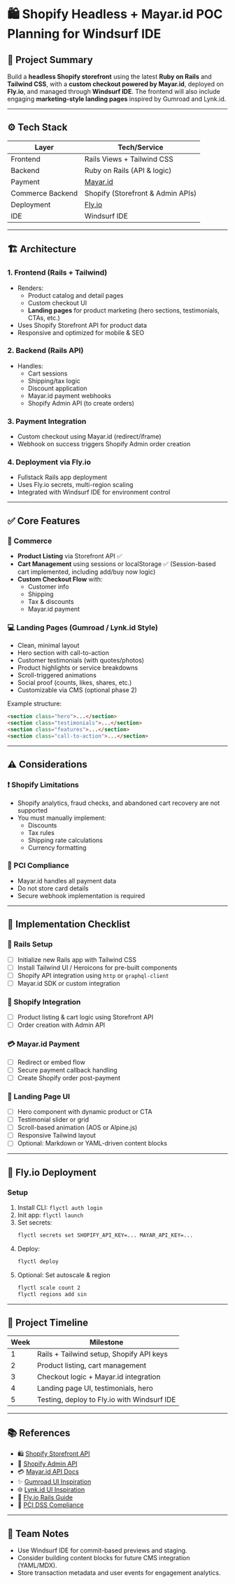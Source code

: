 # 🛍️ Shopify Headless + Mayar.id POC Planning for Windsurf IDE

## 📌 Project Summary
Build a **headless Shopify storefront** using the latest **Ruby on Rails** and **Tailwind CSS**, with a **custom checkout powered by Mayar.id**, deployed on **Fly.io**, and managed through **Windsurf IDE**. The frontend will also include engaging **marketing-style landing pages** inspired by Gumroad and Lynk.id.

---

## ⚙️ Tech Stack

| Layer           | Tech/Service              |
|-----------------|---------------------------|
| Frontend        | Rails Views + Tailwind CSS |
| Backend         | Ruby on Rails (API & logic) |
| Payment         | [Mayar.id](https://docs.mayar.id) |
| Commerce Backend| Shopify (Storefront & Admin APIs) |
| Deployment      | [Fly.io](https://fly.io/) |
| IDE             | Windsurf IDE              |

---

## 🏗️ Architecture

### 1. Frontend (Rails + Tailwind)
- Renders:
  - Product catalog and detail pages
  - Custom checkout UI
  - **Landing pages** for product marketing (hero sections, testimonials, CTAs, etc.)
- Uses Shopify Storefront API for product data
- Responsive and optimized for mobile & SEO

### 2. Backend (Rails API)
- Handles:
  - Cart sessions
  - Shipping/tax logic
  - Discount application
  - Mayar.id payment webhooks
  - Shopify Admin API (to create orders)

### 3. Payment Integration
- Custom checkout using Mayar.id (redirect/iframe)
- Webhook on success triggers Shopify Admin order creation

### 4. Deployment via Fly.io
- Fullstack Rails app deployment
- Uses Fly.io secrets, multi-region scaling
- Integrated with Windsurf IDE for environment control

---

## ✅ Core Features

### 🛒 Commerce

- **Product Listing** via Storefront API ✅
- **Cart Management** using sessions or localStorage ✅ (Session-based cart implemented, including add/buy now logic)
- **Custom Checkout Flow** with:
  - Customer info
  - Shipping
  - Tax & discounts
  - Mayar.id payment

### 💻 Landing Pages (Gumroad / Lynk.id Style)

- Clean, minimal layout
- Hero section with call-to-action
- Customer testimonials (with quotes/photos)
- Product highlights or service breakdowns
- Scroll-triggered animations
- Social proof (counts, likes, shares, etc.)
- Customizable via CMS (optional phase 2)

Example structure:
```html
<section class="hero">...</section>
<section class="testimonials">...</section>
<section class="features">...</section>
<section class="call-to-action">...</section>
```

---

## ⚠️ Considerations

### ❗ Shopify Limitations
- Shopify analytics, fraud checks, and abandoned cart recovery are not supported
- You must manually implement:
  - Discounts
  - Tax rules
  - Shipping rate calculations
  - Currency formatting

### 🔐 PCI Compliance
- Mayar.id handles all payment data
- Do not store card details
- Secure webhook implementation is required

---

## 🧾 Implementation Checklist

### 📁 Rails Setup
- [ ] Initialize new Rails app with Tailwind CSS
- [ ] Install Tailwind UI / Heroicons for pre-built components
- [ ] Shopify API integration using `http` or `graphql-client`
- [ ] Mayar.id SDK or custom integration

### 🔗 Shopify Integration
- [ ] Product listing & cart logic using Storefront API
- [ ] Order creation with Admin API

### 💳 Mayar.id Payment
- [ ] Redirect or embed flow
- [ ] Secure payment callback handling
- [ ] Create Shopify order post-payment

### 🎨 Landing Page UI
- [ ] Hero component with dynamic product or CTA
- [ ] Testimonial slider or grid
- [ ] Scroll-based animation (AOS or Alpine.js)
- [ ] Responsive Tailwind layout
- [ ] Optional: Markdown or YAML-driven content blocks

---

## 🚀 Fly.io Deployment

### Setup
1. Install CLI: `flyctl auth login`
2. Init app: `flyctl launch`
3. Set secrets:
   ```bash
   flyctl secrets set SHOPIFY_API_KEY=... MAYAR_API_KEY=...
   ```
4. Deploy:
   ```bash
   flyctl deploy
   ```
5. Optional: Set autoscale & region
   ```bash
   flyctl scale count 2
   flyctl regions add sin
   ```

---

## 📅 Project Timeline

| Week | Milestone                                  |
|------|--------------------------------------------|
| 1    | Rails + Tailwind setup, Shopify API keys   |
| 2    | Product listing, cart management           |
| 3    | Checkout logic + Mayar.id integration      |
| 4    | Landing page UI, testimonials, hero        |
| 5    | Testing, deploy to Fly.io with Windsurf IDE|

---

## 📚 References

- 🛍 [Shopify Storefront API](https://shopify.dev/docs/api/storefront)
- 🔧 [Shopify Admin API](https://shopify.dev/docs/api/admin)
- 💳 [Mayar.id API Docs](https://docs.mayar.id)
- ✨ [Gumroad UI Inspiration](https://gumroad.com/)
- 🌐 [Lynk.id UI Inspiration](https://lynk.id/)
- 🚀 [Fly.io Rails Guide](https://fly.io/docs/rails/)
- 🔐 [PCI DSS Compliance](https://www.pcisecuritystandards.org/)

---

## 🤝 Team Notes

- Use Windsurf IDE for commit-based previews and staging.
- Consider building content blocks for future CMS integration (YAML/MDX).
- Store transaction metadata and user events for engagement analytics.